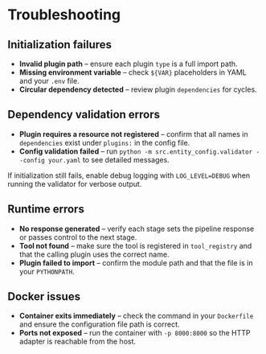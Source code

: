 # Troubleshooting

## Initialization failures
- **Invalid plugin path** – ensure each plugin `type` is a full import path.
- **Missing environment variable** – check `${VAR}` placeholders in YAML and your `.env` file.
- **Circular dependency detected** – review plugin `dependencies` for cycles.

## Dependency validation errors
- **Plugin requires a resource not registered** – confirm that all names in `dependencies` exist under `plugins:` in the config file.
- **Config validation failed** – run `python -m src.entity_config.validator --config your.yaml` to see detailed messages.

If initialization still fails, enable debug logging with `LOG_LEVEL=DEBUG` when running the validator for verbose output.

## Runtime errors
- **No response generated** – verify each stage sets the pipeline response or passes control to the next stage.
- **Tool not found** – make sure the tool is registered in `tool_registry` and that the calling plugin uses the correct name.
- **Plugin failed to import** – confirm the module path and that the file is in your `PYTHONPATH`.

## Docker issues
- **Container exits immediately** – check the command in your `Dockerfile` and ensure the configuration file path is correct.
- **Ports not exposed** – run the container with `-p 8000:8000` so the HTTP adapter is reachable from the host.

